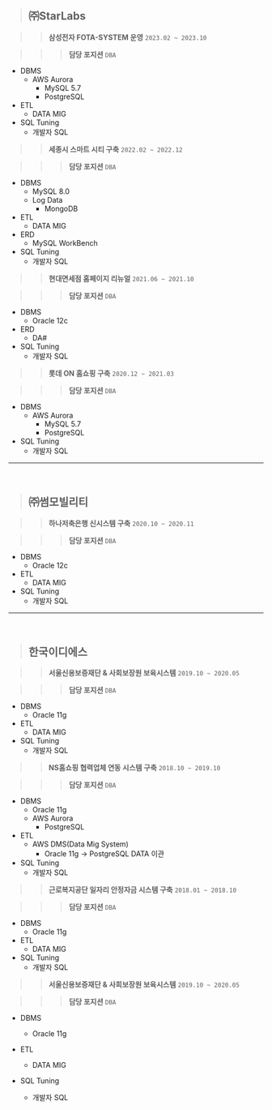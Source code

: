 > ## ㈜StarLabs

>   > **삼성전자 FOTA-SYSTEM 운영**                     `2023.02 ~ 2023.10`

>   >   > **담당 포지션** `DBA`

* DBMS
  - AWS Aurora
    + MySQL 5.7
    + PostgreSQL
* ETL
  - DATA MIG
* SQL Tuning
  - 개발자 SQL

>   > **세종시 스마트 시티 구축**                       `2022.02 ~ 2022.12`

>   >   > **담당 포지션** `DBA`

* DBMS
  - MySQL 8.0
  - Log Data
    + MongoDB
* ETL
  - DATA MIG
* ERD
  - MySQL WorkBench
* SQL Tuning
  - 개발자 SQL

>   > **현대면세점 홈페이지 리뉴얼**                    `2021.06 ~ 2021.10`

>   >   > **담당 포지션** `DBA`

* DBMS
  - Oracle 12c
* ERD
  - DA#
* SQL Tuning
  - 개발자 SQL

>   > **롯데 ON 홈쇼핑 구축**                           `2020.12 ~ 2021.03`

>   >   > **담당 포지션** `DBA`

* DBMS
  - AWS Aurora
    + MySQL 5.7
    + PostgreSQL
* SQL Tuning
  - 개발자 SQL

- - -

<br>

> ## ㈜썸모빌리티

>   > **하나저축은행 신시스템 구축**                    `2020.10 ~ 2020.11`

>   >   > **담당 포지션** `DBA`

* DBMS
  - Oracle 12c
* ETL
  - DATA MIG
* SQL Tuning
  - 개발자 SQL

- - -

<br>

> ## 한국이디에스

>   > **서울신용보증재단 & 사회보장원 보육시스템**      `2019.10 ~ 2020.05`

>   >   > **담당 포지션** `DBA`

* DBMS
  - Oracle 11g
* ETL
  - DATA MIG
* SQL Tuning
  - 개발자 SQL

>   > **NS홈쇼핑 협력업체 연동 시스템 구축**            `2018.10 ~ 2019.10`

>   >   > **담당 포지션** `DBA`

* DBMS
  - Oracle 11g
  - AWS Aurora
    + PostgreSQL
* ETL
  - AWS DMS(Data Mig System)
    + Oracle 11g -> PostgreSQL DATA 이관
* SQL Tuning
  - 개발자 SQL

>   > **근로복지공단 일자리 안정자금 시스템 구축**      `2018.01 ~ 2018.10`

>   >   > **담당 포지션** `DBA`

* DBMS
  - Oracle 11g
* ETL
  - DATA MIG
* SQL Tuning
  - 개발자 SQL

>   > **서울신용보증재단 & 사회보장원 보육시스템**      `2019.10 ~ 2020.05`

>   >   > **담당 포지션** `DBA`

* DBMS
  - Oracle 11g
* ETL
  - DATA MIG
* SQL Tuning
  - 개발자 SQL

  <br>
